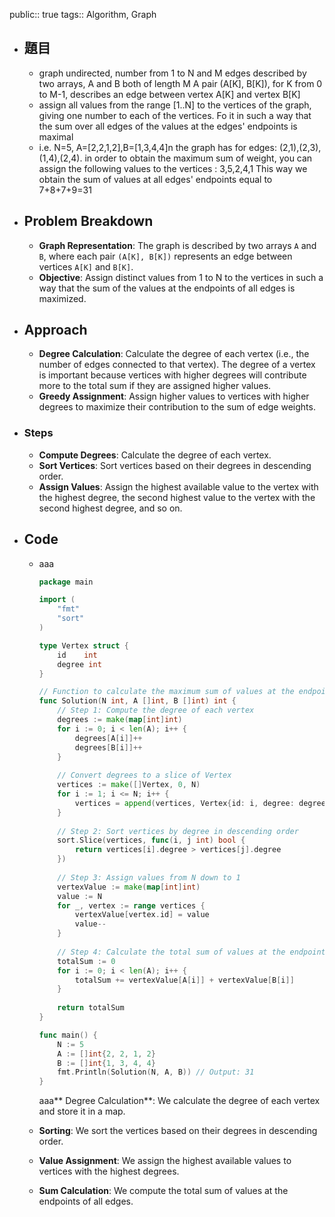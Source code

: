 public:: true
tags:: Algorithm, Graph

- ## 題目
	- graph undirected, number from 1 to N and M edges
	  described by two arrays, A and B both of length M
	  A pair (A[K], B[K]), for K from 0 to M-1, describes an edge between vertex A[K] and vertex B[K]
	- assign all values from the range [1..N] to the vertices of the graph, giving one number to each of the vertices. Fo it in such a way that the sum over all edges of the values at the edges' endpoints is maximal
	- i.e.
	  N=5, A=[2,2,1,2],B=[1,3,4,4]n the graph has for edges: (2,1),(2,3),(1,4),(2,4). in order to obtain the maximum sum of weight, you can assign the following values to the vertices : 3,5,2,4,1
	  This way we obtain the sum of values at all edges' endpoints equal to 7+8+7+9=31
- ## Problem Breakdown
	- **Graph Representation**: The graph is described by two arrays `A` and `B`, where each pair `(A[K], B[K])` represents an edge between vertices `A[K]` and `B[K]`.
	- **Objective**: Assign distinct values from 1 to N to the vertices in such a way that the sum of the values at the endpoints of all edges is maximized.
- ## Approach
	- **Degree Calculation**: 
	  Calculate the degree of each vertex (i.e., the number of edges connected to that vertex). The degree of a vertex is important because vertices with higher degrees will contribute more to the total sum if they are assigned higher values.
	- **Greedy Assignment**:
	  Assign higher values to vertices with higher degrees to maximize their contribution to the sum of edge weights.
- ### Steps
	- **Compute Degrees**: Calculate the degree of each vertex.
	- **Sort Vertices**: Sort vertices based on their degrees in descending order.
	- **Assign Values**: Assign the highest available value to the vertex with the highest degree, the second highest value to the vertex with the second highest degree, and so on.
- ## Code
	- aaa
	  
	  ```go
	  package main
	  
	  import (
	      "fmt"
	      "sort"
	  )
	  
	  type Vertex struct {
	      id    int
	      degree int
	  }
	  
	  // Function to calculate the maximum sum of values at the endpoints of all edges
	  func Solution(N int, A []int, B []int) int {
	      // Step 1: Compute the degree of each vertex
	      degrees := make(map[int]int)
	      for i := 0; i < len(A); i++ {
	          degrees[A[i]]++
	          degrees[B[i]]++
	      }
	      
	      // Convert degrees to a slice of Vertex
	      vertices := make([]Vertex, 0, N)
	      for i := 1; i <= N; i++ {
	          vertices = append(vertices, Vertex{id: i, degree: degrees[i]})
	      }
	      
	      // Step 2: Sort vertices by degree in descending order
	      sort.Slice(vertices, func(i, j int) bool {
	          return vertices[i].degree > vertices[j].degree
	      })
	      
	      // Step 3: Assign values from N down to 1
	      vertexValue := make(map[int]int)
	      value := N
	      for _, vertex := range vertices {
	          vertexValue[vertex.id] = value
	          value--
	      }
	      
	      // Step 4: Calculate the total sum of values at the endpoints of all edges
	      totalSum := 0
	      for i := 0; i < len(A); i++ {
	          totalSum += vertexValue[A[i]] + vertexValue[B[i]]
	      }
	      
	      return totalSum
	  }
	  
	  func main() {
	      N := 5
	      A := []int{2, 2, 1, 2}
	      B := []int{1, 3, 4, 4}
	      fmt.Println(Solution(N, A, B)) // Output: 31
	  }
	  ```
	  aaa**
	  Degree Calculation**: We calculate the degree of each vertex and store it in a map.
	- **Sorting**: We sort the vertices based on their degrees in descending order.
	- **Value Assignment**: We assign the highest available values to vertices with the highest degrees.
	- **Sum Calculation**: We compute the total sum of values at the endpoints of all edges.